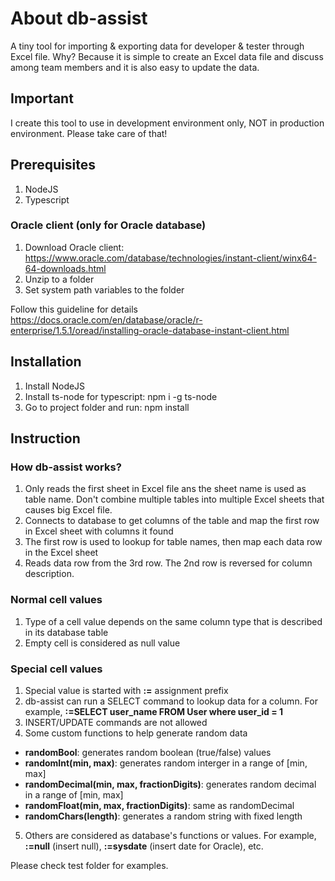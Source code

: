 # About db-assist
A tiny tool for importing & exporting data for developer & tester through Excel file. Why? Because it is simple to create an Excel data file and discuss among team members and it is also easy to update the data.

## Important
I create this tool to use in development environment only, NOT in production environment. Please take care of that!

## Prerequisites
1. NodeJS
2. Typescript

### Oracle client (only for Oracle database)
1. Download Oracle client: https://www.oracle.com/database/technologies/instant-client/winx64-64-downloads.html
2. Unzip to a folder
3. Set system path variables to the folder

Follow this guideline for details https://docs.oracle.com/en/database/oracle/r-enterprise/1.5.1/oread/installing-oracle-database-instant-client.html

## Installation
1. Install NodeJS
2. Install ts-node for typescript: npm i -g ts-node
3. Go to project folder and run: npm install

## Instruction

### How db-assist works?
1. Only reads the first sheet in Excel file ans the sheet name is used as table name. Don't combine multiple tables into multiple Excel sheets that causes big Excel file.
2. Connects to database to get columns of the table and map the first row in Excel sheet with columns it found
3. The first row is used to lookup for table names, then map each data row in the Excel sheet
4. Reads data row from the 3rd row. The 2nd row is reversed for column description.

### Normal cell values
1. Type of a cell value depends on the same column type that is described in its database table
2. Empty cell is considered as null value

### Special cell values
1. Special value is started with **:=** assignment prefix
2. db-assist can run a SELECT command to lookup data for a column. For example, **:=SELECT user_name FROM User where user_id = 1**
3. INSERT/UPDATE commands are not allowed
4. Some custom functions to help generate random data
  - **randomBool**: generates random boolean (true/false) values
  - **randomInt(min, max)**: generates random interger in a range of [min, max]
  - **randomDecimal(min, max, fractionDigits)**: generates random decimal in a range of [min, max]
  - **randomFloat(min, max, fractionDigits)**: same as randomDecimal
  - **randomChars(length)**: generates a random string with fixed length
5. Others are considered as database's functions or values. For example, **:=null** (insert null), **:=sysdate** (insert date for Oracle), etc.

Please check test folder for examples.
